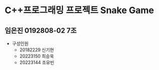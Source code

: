# C++프로그래밍 프로젝트 Snake Game
## 임은진 0192808-02 7조


* 구성인원
    * 20182229 신기현
    * 20223150 최승욱
    * 20223144 조유빈
